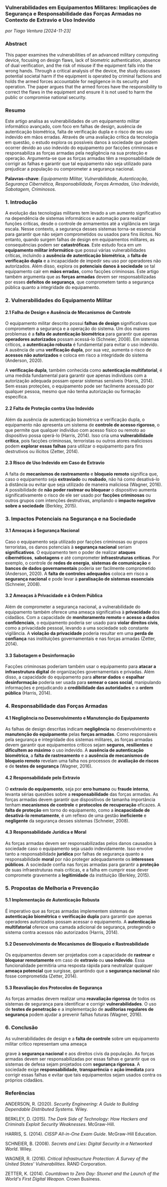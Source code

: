 ### **Vulnerabilidades em Equipamentos Militares: Implicações de Segurança e Responsabilidade das Forças Armadas no Contexto de Extravio e Uso Indevido**

_por Tiago Ventura [2024-11-23]_

### **Abstract**

This paper examines the vulnerabilities of an advanced military computing device, focusing on design flaws, lack of biometric authentication, absence of dual verification, and the risk of misuse if the equipment falls into the wrong hands. Through a critical analysis of the device, the study discusses potential societal harm if the equipment is operated by criminal factions and holds the armed forces accountable for negligence in its security and operation. The paper argues that the armed forces have the responsibility to correct the flaws in the equipment and ensure it is not used to harm the public or compromise national security.

### **Resumo**

Este artigo analisa as vulnerabilidades de um equipamento militar informático avançado, com foco em falhas de design, ausência de autenticação biométrica, falta de verificação dupla e o risco de seu uso indevido em mãos erradas. Através de uma avaliação crítica da tecnologia em questão, o estudo explora os possíveis danos à sociedade que podem ocorrer devido ao uso indevido do equipamento por facções criminosas e responsabiliza as forças armadas pela negligência na sua proteção e operação. Argumenta-se que as forças armadas têm a responsabilidade de corrigir as falhas e garantir que tal equipamento não seja utilizado para prejudicar a população ou comprometer a segurança nacional.

**Palavras-chave**: _Equipamento Militar, Vulnerabilidade, Autenticação, Segurança Cibernética, Responsabilidade, Forças Armadas, Uso Indevido, Sabotagem, Criminosos._

### **1. Introdução**

A evolução das tecnologias militares tem levado a um aumento significativo na dependência de sistemas informáticos e automação para realizar funções críticas, desde o controle de armamentos até a vigilância em larga escala. Nesse contexto, a segurança desses sistemas torna-se essencial para garantir que não sejam comprometidos ou usados para fins ilícitos. No entanto, quando surgem falhas de design em equipamentos militares, as consequências podem ser **catastróficas**. Este estudo foca em um **equipamento militar informático** que possui várias vulnerabilidades críticas, incluindo a **ausência de autenticação biométrica**, a **falta de verificação dupla** e a incapacidade de impedir seu uso por operadores não autorizados. Além disso, explora os **potenciais danos à sociedade** se tal equipamento cair em **mãos erradas**, como facções criminosas. Este artigo também argumenta que as **forças armadas** devem ser responsabilizadas por esses **defeitos de segurança**, que comprometem tanto a segurança pública quanto a integridade do equipamento.

### **2. Vulnerabilidades do Equipamento Militar**

#### **2.1 Falha de Design e Ausência de Mecanismos de Controle**

O equipamento militar descrito possui **falhas de design** significativas que comprometem a segurança e a operação do sistema. Um dos maiores problemas é a **falta de autenticação biométrica** para garantir que apenas **operadores autorizados** possam acessá-lo (Schneier, 2008). Em sistemas críticos, a **autenticação robusta** é fundamental para evitar o uso indevido. A ausência de uma **verificação dupla**, por sua vez, aumenta o risco de **acessos não autorizados** e coloca em risco a integridade do sistema (Anderson, 2020).

A **verificação dupla**, também conhecida como **autenticação multifatorial**, é uma medida fundamental para garantir que apenas indivíduos com a autorização adequada possam operar sistemas sensíveis (Harris, 2014). Sem essas proteções, o equipamento pode ser facilmente acessado por qualquer pessoa, mesmo que não tenha autorização ou formação específica.

#### **2.2 Falta de Proteção contra Uso Indevido**

Além da ausência de autenticação biométrica e verificação dupla, o equipamento não apresenta um sistema de **controle de acesso rigoroso**, o que permite que qualquer indivíduo com acesso físico ou remoto ao dispositivo possa operá-lo (Harris, 2014). Isso cria uma **vulnerabilidade crítica**, pois facções criminosas, terroristas ou outros atores maliciosos podem **explorar essas falhas** para utilizar o equipamento para fins destrutivos ou ilícitos (Zetter, 2014).

#### **2.3 Risco de Uso Indevido em Caso de Extravio**

A falta de **mecanismos de rastreamento** e **bloqueio remoto** significa que, caso o equipamento seja **extraviado** ou **roubado**, não há como desativá-lo à distância ou evitar que seja utilizado de maneira maliciosa (Wagner, 2016). A possibilidade de **não poder rastrear ou bloquear** o dispositivo aumenta significativamente o risco de ele ser usado por **facções criminosas** ou outros grupos com intenções destrutivas, ampliando o **impacto negativo sobre a sociedade** (Berkley, 2015).

### **3. Impactos Potenciais na Segurança e na Sociedade**

#### **3.1 Ameaças à Segurança Nacional**

Caso o equipamento seja utilizado por facções criminosas ou grupos terroristas, os danos potenciais à **segurança nacional** seriam **significativos**. O equipamento tem o poder de realizar **ataques cibernéticos**, **sabotagens** e até comprometer **infraestruturas críticas**. Por exemplo, o controle de **redes de energia**, **sistemas de comunicação** e **bancos de dados governamentais** poderia ser facilmente comprometido (Anderson, 2020). A **falta de controles adequados** coloca em risco a **segurança nacional** e pode levar à **paralisação de sistemas essenciais** (Schneier, 2008).

#### **3.2 Ameaças à Privacidade e à Ordem Pública**

Além de comprometer a segurança nacional, a vulnerabilidade do equipamento também oferece uma ameaça significativa à **privacidade** dos cidadãos. Com a capacidade de **monitoramento remoto** e **acesso a dados confidenciais**, o equipamento poderia ser usado para **violar direitos civis**, como a privacidade pessoal, levando a uma sociedade sob constante vigilância. A **violação da privacidade** poderia resultar em uma **perda de confiança** nas instituições governamentais e nas forças armadas (Zetter, 2014).

#### **3.3 Sabotagem e Desinformação**

Facções criminosas poderiam também usar o equipamento para **atacar a infraestrutura digital** de organizações governamentais e privadas. Além disso, a capacidade do equipamento para **alterar dados** e **espalhar desinformação** poderia ser usada para **semear o caos social**, manipulando informações e prejudicando a **credibilidade das autoridades** e a **ordem pública** (Harris, 2014).

### **4. Responsabilidade das Forças Armadas**

#### **4.1 Negligência no Desenvolvimento e Manutenção do Equipamento**

As falhas de design descritas indicam **negligência** no desenvolvimento e **manutenção do equipamento** pelas **forças armadas**. Como responsáveis pela segurança e integridade dos sistemas militares, as forças armadas devem garantir que equipamentos críticos sejam **seguros**, **resilientes** e **dificultem ao máximo** o uso indevido. A **ausência de autenticação biométrica**, a **falta de rastreamento** e a **ausência de mecanismos de bloqueio remoto** revelam uma falha nos processos de **avaliação de riscos** e de **testes de segurança** (Wagner, 2016).

#### **4.2 Responsabilidade pelo Extravio**

O **extravio do equipamento**, seja por **erro humano** ou **fraude interna**, levanta sérias questões sobre a **responsabilidade** das forças armadas. As forças armadas devem garantir que dispositivos de tamanha importância tenham **mecanismos de controle** e **protocolos de recuperação** eficazes. A **falta de proteção** em torno do equipamento, como a **incapacidade de desativá-lo remotamente**, é um reflexo de uma gestão **ineficiente** e **negligente** da segurança desses sistemas (Schneier, 2008).

#### **4.3 Responsabilidade Jurídica e Moral**

As forças armadas devem ser responsabilizadas pelos danos causados à sociedade caso o equipamento seja usado indevidamente. Isso envolve tanto a responsabilidade **jurídica** por falhas de segurança quanto a responsabilidade **moral** por não proteger adequadamente os **interesses públicos**. A sociedade confia nas forças armadas para garantir a **proteção** de suas infraestruturas mais críticas, e a falha em cumprir esse dever compromete gravemente a **legitimidade** da instituição (Berkley, 2015).

### **5. Propostas de Melhoria e Prevenção**

#### **5.1 Implementação de Autenticação Robusta**

É imperativo que as forças armadas implementem sistemas de **autenticação biométrica** e **verificação dupla** para garantir que apenas operadores autorizados possam acessar o equipamento. A **autenticação multifatorial** oferece uma camada adicional de segurança, protegendo o sistema contra acessos não autorizados (Harris, 2014).

#### **5.2 Desenvolvimento de Mecanismos de Bloqueio e Rastreabilidade**

Os equipamentos devem ser projetados com a capacidade de **rastrear** e **bloquear remotamente** em caso de **extravio** ou **uso indevido**. Essa funcionalidade permitiria uma resposta rápida para neutralizar qualquer **ameaça potencial** que surgisse, garantindo que a **segurança nacional** não fosse comprometida (Zetter, 2014).

#### **5.3 Reavaliação dos Protocolos de Segurança**

As forças armadas devem realizar uma **reavaliação rigorosa** de todos os sistemas de segurança para identificar e corrigir **vulnerabilidades**. O uso de **testes de penetração** e a implementação de **auditorias regulares de segurança** podem ajudar a prevenir falhas futuras (Wagner, 2016).

### **6. Conclusão**

As vulnerabilidades de design e a **falta de controle** sobre um equipamento militar crítico representam uma ameaça

grave à **segurança nacional** e aos direitos civis da população. As forças armadas devem ser responsabilizadas por essas falhas e garantir que os sistemas de defesa sejam projetados com **segurança rigorosa**. A sociedade exige **responsabilidade**, **transparência** e **ação imediata** para corrigir essas falhas e evitar que tais equipamentos sejam usados contra os próprios cidadãos.

### **Referências**

ANDERSON, R. (2020). _Security Engineering: A Guide to Building Dependable Distributed Systems_. Wiley.

BERKLEY, D. (2015). _The Dark Side of Technology: How Hackers and Criminals Exploit Security Weaknesses_. McGraw-Hill.

HARRIS, S. (2014). _CISSP All-in-One Exam Guide_. McGraw-Hill Education.

SCHNEIER, B. (2008). _Secrets and Lies: Digital Security in a Networked World_. Wiley.

WAGNER, R. (2016). _Critical Infrastructure Protection: A Survey of the United States' Vulnerabilities_. RAND Corporation.

ZETTER, K. (2014). _Countdown to Zero Day: Stuxnet and the Launch of the World's First Digital Weapon_. Crown Business.
